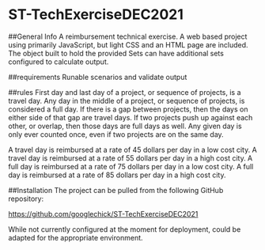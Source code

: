 # ST-TechExerciseDEC2021

##General Info
A reimbursement technical exercise.  A web based project using primarily JavaScript, but light CSS and an HTML page are included.  The object built
to hold the provided Sets can have additional sets configured to calculate output.

##requirements
Runable scenarios and validate output

##rules
First day and last day of a project, or sequence of projects, is a travel day.
Any day in the middle of a project, or sequence of projects, is considered a full day.
If there is a gap between projects, then the days on either side of that gap are travel days.
If two projects push up against each other, or overlap, then those days are full days as well.
Any given day is only ever counted once, even if two projects are on the same day.

A travel day is reimbursed at a rate of 45 dollars per day in a low cost city.
A travel day is reimbursed at a rate of 55 dollars per day in a high cost city.
A full day is reimbursed at a rate of 75 dollars per day in a low cost city.
A full day is reimbursed at a rate of 85 dollars per day in a high cost city.

##Installation
The project can be pulled from the following GitHub repository:

https://github.com/googlechick/ST-TechExerciseDEC2021

While not currently configured at the moment for deployment, could be adapted for the appropriate environment.